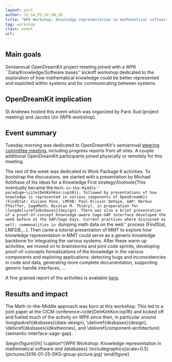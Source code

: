 ```yaml
---
layout: post
author: JU,SA,PS,UV,UW,ZH
title: "WP6 Workshop: Knowledge representation in mathematical software and databases St Andrews (UK), 2016-01-25 to 2016-06-27"
tag: workshop
class: event
url: 
---
```


  ## Main goals

 Semiannual OpenDreamKit project meeting joined with a WP6
  ``Data/Knowledge/Software bases'' kickoff workshop dedicated to the exploration of how
  mathematical knowledge could be better represented and exploited within systems and for
  communicating between systems.

  ## OpenDreamKit implication

 St Andrews hosted this event which was organized by Paris Sud
  (project meeting) and Jacobs Uni (WP6 workshop).

  ## Event summary

  Tuesday morning was dedicated to OpenDreamKit's semiannual [steering committee
  meeting](http://opendreamkit.org/meetings/2016-01-25-DKS/SteeringCommittee/minutes/),
  including progress reports from all sites. A couple additional OpenDreamKit participants
  joined physically or remotely for this meeting.

  The rest of the week was dedicated to Work Package 6 activities. To bootstrap the
  discussions, we started with a presentation by Michael Kohlhase of his ideas for a
  Knowledge First strategy\footnote{This eventually became the ``Math-in-the-Middle''
    paradigm~\cite{DehKohKon:iop16}}, followed by presentations of how knowledge is
  represented in various components of OpenDreamKit (FindStat: Viviane Pons, LMFDB: Paul-Olivier
  Dehaye, GAP: Markus Pfeiffer, SageMath: Nicolas M. Thiéry), in preparation for
  \longdelivref{dksbases}{design}. There was also a brief presentation of a
  proof-of-concept Knowledge-aware Sage-GAP interface developed the week before at the
  GAP/Sage Days. Current practices where discussed as well: commonalities in ``dumping
  math data on the web'' process (FindStat, LMFDB,…). Then came a tutorial presentation of
  MMT to explore how knowledge representation in MMT could serve as a generic knowledge
  backbone for integrating the various systems.  After these warm up activities, we moved
  on to brainstorms and joint code sprints, developing proof-of-concepts formalizations of
  the knowledge in the various components and exploring applications: detecting bugs and
  inconsistencies in code and data, generating more complete documentation, supporting
  generic handle interfaces, ...

A fine grained report of the activities is available
[here](http://opendreamkit.org/meetings/2016-01-25-DKS/report/).

## Results and impact

 The Math-in-the-Middle approach was born
at this workshop. This led to a joint paper at the CICM
conference~\cite{DehKohKon:iop16} and kicked off and fueled much of
the activity on WP6 since then, in particular around
\longtaskref{dksbases}{data-design}, \delivref{dksbases}{design},
\delivref{dksbases}{dkstheories}, and
\delivref{component-architecture}{semantic-interface-sage-gap}.

\begin{figure}[ht]
  \caption*{WP6 Workshop: Knowledge representation in mathematical software and databases}
  \includegraphics[scale=0.5]{pictures/2016-01-25-DKS-group-picture.jpg}
  \end{figure}






